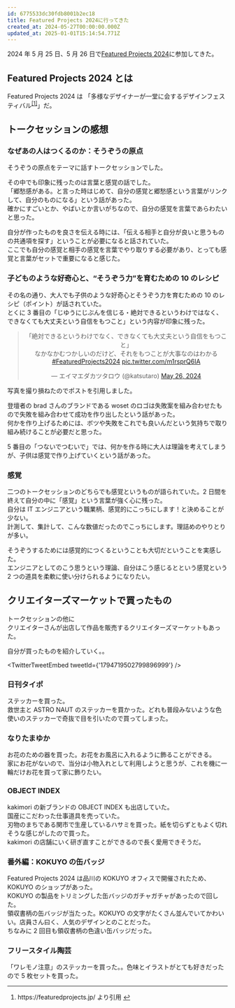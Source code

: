 ```yaml
---
id: 6775533dc30fdb8001b2ec18
title: Featured Projects 2024に行ってきた
created_at: 2024-05-27T00:00:00.000Z
updated_at: 2025-01-01T15:14:54.771Z
---
```


<p>2024 年 5 月 25 日、5 月 26 日で<a href="https://featuredprojects.jp/">Featured Projects 2024</a>に参加してきた。</p>
<h2>Featured Projects 2024 とは</h2>
<p>Featured Projects 2024 は 「多様なデザイナーが一堂に会するデザインフェスティバル<sup class="footnote-ref"><a href="#fn1" id="fnref1">[1]</a></sup>」だ。</p>
<h2>トークセッションの感想</h2>
<h3>なぜあの人はつくるのか：そうぞうの原点</h3>
<p>そうぞうの原点をテーマに話すトークセッションでした。</p>
<p>その中でも印象に残ったのは言葉と感覚の話でした。<br>
「郷愁感がある。と言った時はじめて、自分の感覚と郷愁感という言葉がリンクして、自分のものになる」という話があった。<br>
確かにすごいとか、やばいとか言いがちなので、自分の感覚を言葉であらわたいと思った。</p>
<p>自分が作ったものを良さを伝える時には、「伝える相手と自分が良いと思うものの共通項を探す」ということが必要になると話されていた。<br>
ここでも自分の感覚と相手の感覚を言葉でやり取りする必要があり、とっても感覚と言葉がセットで重要になると感じた。</p>
<h3>子どものような好奇心と、“そうぞう力”を育むための 10 のレシピ</h3>
<p>その名の通り、大人でも子供のような好奇心とそうぞう力を育むための 10 のレシピ（ポイント）が話されていた。<br>
とくに 3 番目の「じゆうにじぶんを信じる・絶対できるというわけではなく、できなくても大丈夫という自信をもつこと」という内容が印象に残った。</p>
<blockquote class="twitter-tweet" data-dnt="true" align="center"><p lang="ja" dir="ltr">「絶対できるというわけでなく、できなくても大丈夫という自信をもつこと」<br>なかなかむつかしいのだけど、それをもつことが大事なのはわかる<br> <a href="https://twitter.com/hashtag/FeaturedProjects2024?src=hash&amp;ref_src=twsrc%5Etfw">#FeaturedProjects2024</a> <a href="https://t.co/m1rsprQ6IA">pic.twitter.com/m1rsprQ6IA</a></p>&mdash; エイマエダカツタロウ (@katsutaro) <a href="https://twitter.com/katsutaro/status/1794595080101417168?ref_src=twsrc%5Etfw">May 26, 2024</a></blockquote>
<script async src="https://platform.twitter.com/widgets.js" charset="utf-8"></script>
<p>写真を撮り損ねたのでポストを引用しました。</p>
<p>登壇者の brad さんのブランドである woset のロゴは失敗案を組み合わせたもので失敗を組み合わせて成功を作り出したという話があった。<br>
何かを作り上げるためには、ボツや失敗をこれでも良いんだという気持ちで取り組み続けることが必要だと思った。</p>
<p>5 番目の「つないでつむいで」では、何かを作る時に大人は理論を考えてしまうが、子供は感覚で作り上げていくという話があった。</p>
<h3>感覚</h3>
<p>二つのトークセッションのどちらでも感覚というものが語られていた。2 日間を終えて自分の中に「感覚」という言葉が強く心に残った。<br>
自分は IT エンジニアという職業柄、感覚的にこっちにします！と決めることが少ない。<br>
計測して、集計して、こんな数値だったのでこっちにします。理詰めのやりとりが多い。</p>
<p>そうぞうするためには感覚的につくるということも大切だということを実感した。<br>
エンジニアとしてのこう思うという理論、自分はこう感じるとという感覚という 2 つの道具を柔軟に使い分けられるようになりたい。</p>
<h2>クリエイターズマーケットで買ったもの</h2>
<p>トークセッションの他に<br>
クリエイターさんが出店して作品を販売するクリエイターズマーケットもあった。</p>
<p>自分が買ったものを紹介していく。。</p>
<p>&lt;TwitterTweetEmbed tweetId={'1794719502799896999'} /&gt;</p>
<h3>日刊タイポ</h3>
<p>ステッカーを買った。<br>
救世主と ASTRO NAUT のステッカーを買かった。どれも普段みないような色使いのステッカーで奇抜で目を引いたので買ってしまった。</p>
<h3>なりたまゆか</h3>
<p>お花のための器を買った。お花をお風呂に入れるように飾ることができる。<br>
家にお花がないので、当分は小物入れとして利用しようと思うが、これを機に一輪だけお花を買って家に飾りたい。</p>
<h3>OBJECT INDEX</h3>
<p>kakimori の新ブランドの OBJECT INDEX も出店していた。<br>
国産にこだわった仕事道具を売っていた。<br>
刃物のまちである関市で生産しているハサミを買った。紙を切らずともよく切れそうな感じがしたので買った。<br>
kakimori の店舗にいく研ぎ直すことができるので長く愛用できそうだ。</p>
<h3>番外編：KOKUYO の缶バッジ</h3>
<p>Featured Projects 2024 は品川の KOKUYO オフィスで開催されたため、KOKUYO のショップがあった。<br>
KOKUYO の製品をトリミングした缶バッジのガチャガチャがあったので回した。<br>
領収書柄の缶バッジが当たった。KOKUYO の文字がたくさん並んでいてかわいい。店員さん曰く、人気のデザインとのことだった。<br>
ちなみに 2 回目も領収書柄の色違い缶バッジだった。</p>
<h3>フリースタイル陶芸</h3>
<p>「ワレモノ注意」のステッカーを買った。。色味とイラストがとても好きだったので 5 枚セットを買った。</p>
<hr class="footnotes-sep">
<section class="footnotes">
<ol class="footnotes-list">
<li id="fn1" class="footnote-item"><p>https://featuredprojects.jp/ より引用 <a href="#fnref1" class="footnote-backref">↩︎</a></p>
</li>
</ol>
</section>

